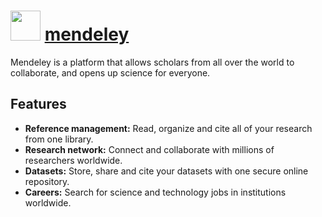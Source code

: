 ﻿# <img src="https://cdn.jsdelivr.net/gh/chocolatey/chocolatey-coreteampackages@4c7b68edb2f1db5d189b220fa21221fb7a9e2704/icons/mendeley.png" width="48" height="48"/> [mendeley](https://chocolatey.org/packages/mendeley)


Mendeley is a platform that allows scholars from all over the world to collaborate, and opens up science for everyone.

## Features

* **Reference management:** Read, organize and cite all of your research from one library.
* **Research network:** Connect and collaborate with millions of researchers worldwide.
* **Datasets:** Store, share and cite your datasets with one secure online repository.
* **Careers:** Search for science and technology jobs in institutions worldwide.

